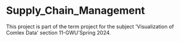# Supply_Chain_Management
This project is part of the term project for the subject 'Visualization of Comlex Data' section 11-GWU'Spring 2024. 

